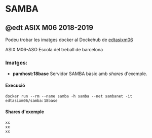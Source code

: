 # SAMBA
## @edt ASIX M06 2018-2019

Podeu trobar les imatges docker al Dockehub de [edtasixm06](https://hub.docker.com/u/edtasixm06/)

ASIX M06-ASO Escola del treball de barcelona

### Imatges:

* **pamhost:18base** Servidor SAMBA bàsic amb *shares* d'exemple.


#### Execució

```
docker run --rm --name samba -h samba --net sambanet -it edtasixm06/samba:18base 
```

#### Shares d'exemple

```
xx
xx
xx

```

